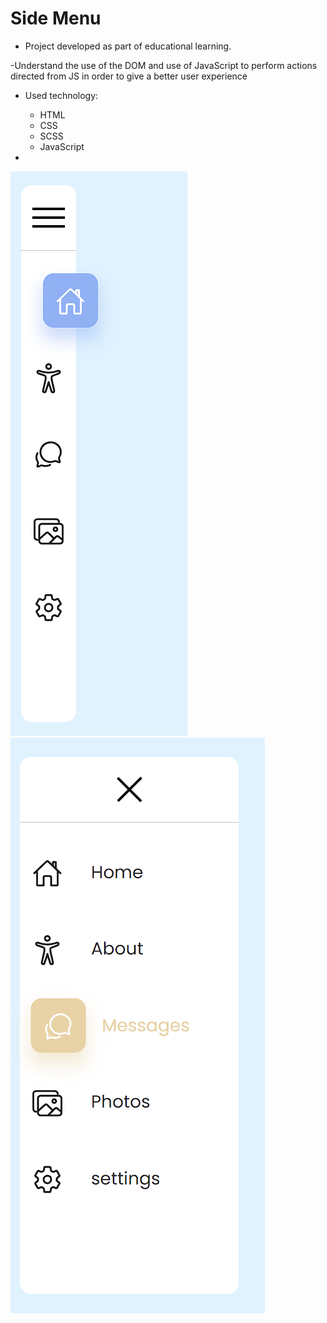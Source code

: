 # Side Menu
- Project developed as part of educational learning.

-Understand the use of the DOM and use of JavaScript to perform actions directed from JS in order to give a better user experience

- Used technology:
  + HTML ![]()
  + CSS ![]()
  + SCSS ![]()
  + JavaScript ![]()

- 

![](./img/preview.png)
![](./img/preview2.png)
